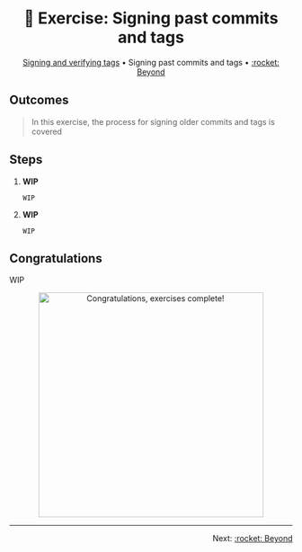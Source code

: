 <h1 align="center">&#127890; Exercise: Signing past commits and tags</h1>

<p align="center">
  <a href="sign-verify-tags.md">Signing and verifying tags</a> •  
  Signing past commits and tags •  
  <a href="/README.md#rocket-beyond">:rocket: Beyond</a>
</p>

## Outcomes

> In this exercise, the process for signing older commits and tags is covered

## Steps

1. **WIP**

   ```shell
   WIP
   ```

1. **WIP**

   ```shell
   WIP
   ```

## Congratulations

WIP

<p align="center">
  <img alt="Congratulations, exercises complete!" src="https://octodex.github.com/images/welcometocat.png" width="400" height="400" />
</p>

<hr />
<p align="right">
  Next: <a href="/README.md#rocket-beyond">:rocket: Beyond</a>
</p>
